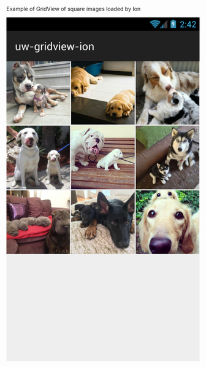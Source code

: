 Example of GridView of square images loaded by Ion

![alt tag](https://github.com/pengrad/uw-gridview-ion/raw/master/main_screen.png)

